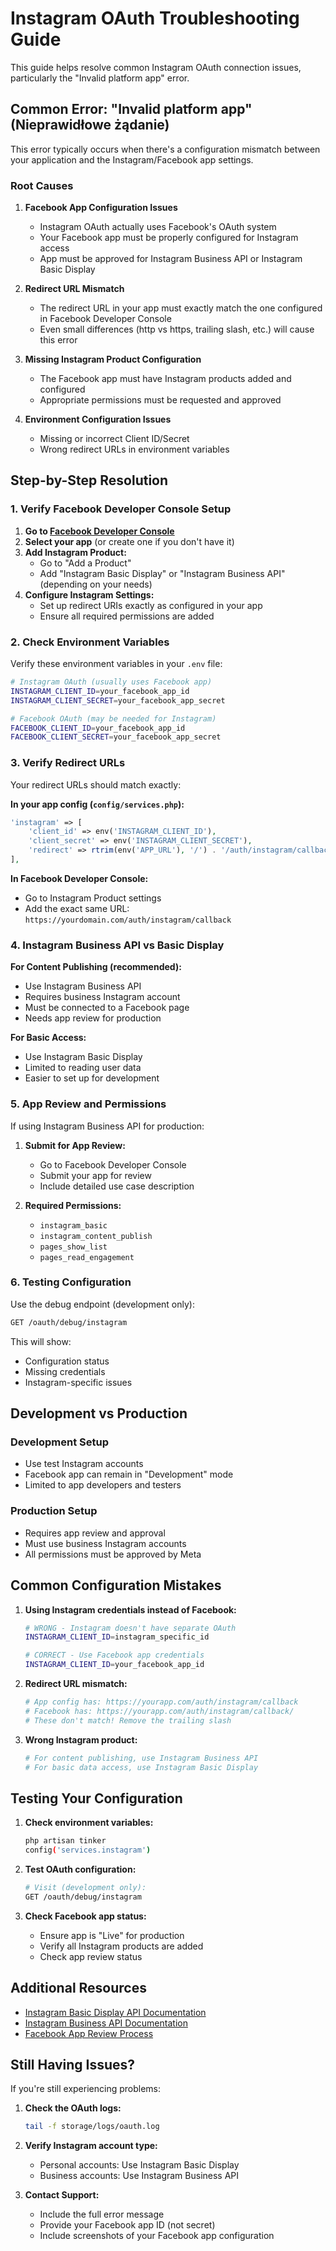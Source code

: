 # Instagram OAuth Troubleshooting Guide

This guide helps resolve common Instagram OAuth connection issues, particularly the "Invalid platform app" error.

## Common Error: "Invalid platform app" (Nieprawidłowe żądanie)

This error typically occurs when there's a configuration mismatch between your application and the Instagram/Facebook app settings.

### Root Causes

1. **Facebook App Configuration Issues**
   - Instagram OAuth actually uses Facebook's OAuth system
   - Your Facebook app must be properly configured for Instagram access
   - App must be approved for Instagram Business API or Instagram Basic Display

2. **Redirect URL Mismatch**
   - The redirect URL in your app must exactly match the one configured in Facebook Developer Console
   - Even small differences (http vs https, trailing slash, etc.) will cause this error

3. **Missing Instagram Product Configuration**
   - The Facebook app must have Instagram products added and configured
   - Appropriate permissions must be requested and approved

4. **Environment Configuration Issues**
   - Missing or incorrect Client ID/Secret
   - Wrong redirect URLs in environment variables

## Step-by-Step Resolution

### 1. Verify Facebook Developer Console Setup

1. **Go to [Facebook Developer Console](https://developers.facebook.com/)**
2. **Select your app** (or create one if you don't have it)
3. **Add Instagram Product:**
   - Go to "Add a Product" 
   - Add "Instagram Basic Display" or "Instagram Business API" (depending on your needs)
4. **Configure Instagram Settings:**
   - Set up redirect URIs exactly as configured in your app
   - Ensure all required permissions are added

### 2. Check Environment Variables

Verify these environment variables in your `.env` file:

```bash
# Instagram OAuth (usually uses Facebook app)
INSTAGRAM_CLIENT_ID=your_facebook_app_id
INSTAGRAM_CLIENT_SECRET=your_facebook_app_secret

# Facebook OAuth (may be needed for Instagram)
FACEBOOK_CLIENT_ID=your_facebook_app_id
FACEBOOK_CLIENT_SECRET=your_facebook_app_secret
```

### 3. Verify Redirect URLs

Your redirect URLs should match exactly:

**In your app config (`config/services.php`):**
```php
'instagram' => [
    'client_id' => env('INSTAGRAM_CLIENT_ID'),
    'client_secret' => env('INSTAGRAM_CLIENT_SECRET'),
    'redirect' => rtrim(env('APP_URL'), '/') . '/auth/instagram/callback',
],
```

**In Facebook Developer Console:**
- Go to Instagram Product settings
- Add the exact same URL: `https://yourdomain.com/auth/instagram/callback`

### 4. Instagram Business API vs Basic Display

**For Content Publishing (recommended):**
- Use Instagram Business API
- Requires business Instagram account
- Must be connected to a Facebook page
- Needs app review for production

**For Basic Access:**
- Use Instagram Basic Display
- Limited to reading user data
- Easier to set up for development

### 5. App Review and Permissions

If using Instagram Business API for production:

1. **Submit for App Review:**
   - Go to Facebook Developer Console
   - Submit your app for review
   - Include detailed use case description

2. **Required Permissions:**
   - `instagram_basic`
   - `instagram_content_publish`
   - `pages_show_list`
   - `pages_read_engagement`

### 6. Testing Configuration

Use the debug endpoint (development only):
```bash
GET /oauth/debug/instagram
```

This will show:
- Configuration status
- Missing credentials
- Instagram-specific issues

## Development vs Production

### Development Setup
- Use test Instagram accounts
- Facebook app can remain in "Development" mode
- Limited to app developers and testers

### Production Setup
- Requires app review and approval
- Must use business Instagram accounts
- All permissions must be approved by Meta

## Common Configuration Mistakes

1. **Using Instagram credentials instead of Facebook:**
   ```bash
   # WRONG - Instagram doesn't have separate OAuth
   INSTAGRAM_CLIENT_ID=instagram_specific_id
   
   # CORRECT - Use Facebook app credentials
   INSTAGRAM_CLIENT_ID=your_facebook_app_id
   ```

2. **Redirect URL mismatch:**
   ```bash
   # App config has: https://yourapp.com/auth/instagram/callback
   # Facebook has: https://yourapp.com/auth/instagram/callback/
   # These don't match! Remove the trailing slash
   ```

3. **Wrong Instagram product:**
   ```bash
   # For content publishing, use Instagram Business API
   # For basic data access, use Instagram Basic Display
   ```

## Testing Your Configuration

1. **Check environment variables:**
   ```bash
   php artisan tinker
   config('services.instagram')
   ```

2. **Test OAuth configuration:**
   ```bash
   # Visit (development only):
   GET /oauth/debug/instagram
   ```

3. **Check Facebook app status:**
   - Ensure app is "Live" for production
   - Verify all Instagram products are added
   - Check app review status

## Additional Resources

- [Instagram Basic Display API Documentation](https://developers.facebook.com/docs/instagram-basic-display-api)
- [Instagram Business API Documentation](https://developers.facebook.com/docs/instagram-api)
- [Facebook App Review Process](https://developers.facebook.com/docs/app-review)

## Still Having Issues?

If you're still experiencing problems:

1. **Check the OAuth logs:**
   ```bash
   tail -f storage/logs/oauth.log
   ```

2. **Verify Instagram account type:**
   - Personal accounts: Use Instagram Basic Display
   - Business accounts: Use Instagram Business API

3. **Contact Support:**
   - Include the full error message
   - Provide your Facebook app ID (not secret)
   - Include screenshots of your Facebook app configuration 